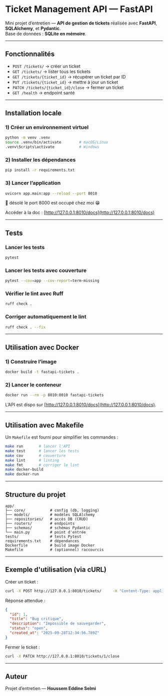 # Ticket Management API — FastAPI

Mini projet d’entretien — **API de gestion de tickets** réalisée avec **FastAPI**, **SQLAlchemy**, et **Pydantic**.  
Base de données : **SQLite en mémoire**.

---

## Fonctionnalités

- `POST /tickets/` → créer un ticket  
- `GET /tickets/` → lister tous les tickets  
- `GET /tickets/{ticket_id}` → récupérer un ticket par ID  
- `PUT /tickets/{ticket_id}` → mettre à jour un ticket  
- `PATCH /tickets/{ticket_id}/close` → fermer un ticket
- `GET /health` → endpoint santé  

---

## Installation locale

### 1) Créer un environnement virtuel
```bash
python -m venv .venv
source .venv/bin/activate        # macOS/Linux
.venv\Scripts\activate           # Windows
```

### 2) Installer les dépendances
```bash
pip install -r requirements.txt
```

### 3) Lancer l’application
```bash
uvicorn app.main:app --reload --port 8010
```
🥲 désolé le port 8000 est occupé chez moi 😁

Accéder à la doc : [http://127.0.0.1:8010/docs](http://127.0.0.1:8010/docs)

---

## Tests

### Lancer les tests
```bash
pytest
```

### Lancer les tests avec couverture
```bash
pytest --cov=app --cov-report=term-missing
```

### Vérifier le lint avec Ruff
```bash
ruff check .
```

### Corriger automatiquement le lint
```bash
ruff check . --fix
```

---

## Utilisation avec Docker

### 1) Construire l’image
```bash
docker build -t fastapi-tickets .
```

### 2) Lancer le conteneur
```bash
docker run --rm -p 8010:8010 fastapi-tickets
```

L’API est dispo sur [http://127.0.0.1:8010/docs](http://127.0.0.1:8010/docs).

---

## Utilisation avec Makefile

Un `Makefile` est fourni pour simplifier les commandes :

```bash
make run       # lancer l'API
make test      # lancer les tests
make cov       # couverture
make lint      # linting
make fmt       # corriger le lint
make docker-build
make docker-run
```

---

## Structure du projet

```
app/
├── core/           # config (db, logging)
├── models/         # modèles SQLAlchemy
├── repositories/   # accès DB (CRUD)
├── routers/        # endpoints
├── schemas/        # schémas Pydantic
└── main.py         # point d'entrée
tests/              # tests Pytest
requirements.txt    # dépendances
Dockerfile          # build image Docker
Makefile            # (optionnel) raccourcis
```

---

## Exemple d'utilisation (via cURL)

Créer un ticket :
```bash
curl -X POST http://127.0.0.1:8010/tickets/     -H "Content-Type: application/json"     -d '{"title": "Bug critique", "description": "Impossible de sauvegarder"}'
```

Réponse attendue :
```json
{
  "id": 1,
  "title": "Bug critique",
  "description": "Impossible de sauvegarder",
  "status": "open",
  "created_at": "2025-09-28T12:34:56.789Z"
}
```

Fermer le ticket :
```bash
curl -X PATCH http://127.0.0.1:8010/tickets/1/close
```

---

## Auteur

Projet d’entretien — **Houssem Eddine Selmi**
